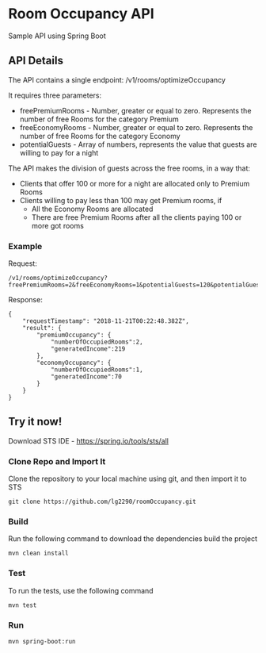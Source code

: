 # Room Occupancy API

Sample API using Spring Boot

## API Details

The API contains a single endpoint: /v1/rooms/optimizeOccupancy

It requires three parameters:

* freePremiumRooms - Number, greater or equal to zero. Represents the number of free Rooms for the category Premium
* freeEconomyRooms - Number, greater or equal to zero. Represents the number of free Rooms for the category Economy
* potentialGuests - Array of numbers, represents the value that guests are willing to pay for a night

The API makes the division of guests across the free rooms, in a way that:
* Clients that offer 100 or more for a night are allocated only to Premium Rooms
* Clients willing to pay less than 100 may get Premium rooms, if
	* All the Economy Rooms are allocated
	* There are free Premium Rooms after all the clients paying 100 or more got rooms

### Example
Request:

```
/v1/rooms/optimizeOccupancy?freePremiumRooms=2&freeEconomyRooms=1&potentialGuests=120&potentialGuests=40&potentialGuests=70&potentialGuests=99
```

Response:

```
{
	"requestTimestamp": "2018-11-21T00:22:48.382Z",
	"result": {
		"premiumOccupancy": {
			"numberOfOccupiedRooms":2,
			"generatedIncome":219
		},
		"economyOccupancy": {
			"numberOfOccupiedRooms":1,
			"generatedIncome":70
		}
	}
}
```


## Try it now!
Download STS IDE - https://spring.io/tools/sts/all

### Clone Repo and Import It
Clone the repository to your local machine using git, and then import it to STS
```
git clone https://github.com/lg2290/roomOccupancy.git
```

### Build
Run the following command to download the dependencies build the project

```
mvn clean install
```

### Test
To run the tests, use the following command

```
mvn test
```

### Run

```
mvn spring-boot:run
```